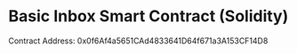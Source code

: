 # Basic Inbox Smart Contract (Solidity)
Contract Address: 0x0f6Af4a5651CAd4833641D64f671a3A153CF14D8
